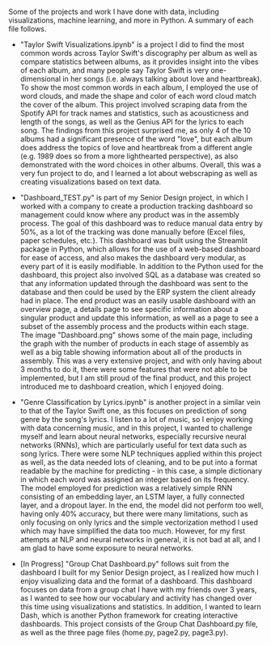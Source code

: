 Some of the projects and work I have done with data, including visualizations, machine learning, and more in Python. A summary of each file follows.

- "Taylor Swift Visualizations.ipynb" is a project I did to find the most common words across Taylor Swift's discography per album as well as compare statistics between albums, as it provides insight into the vibes of each album, and many people say Taylor Swift is very one-dimensional in her songs (i.e. always talking about love and heartbreak). To show the most common words in each album, I employed the use of word clouds, and made the shape and color of each word cloud match the cover of the album. This project involved scraping data from the Spotify API for track names and statistics, such as acousticness and length of the songs, as well as the Genius API for the lyrics to each song. The findings from this project surprised me, as only 4 of the 10 albums had a significant presence of the word "love", but each album does address the topics of love and heartbreak from a different angle (e.g. 1989 does so from a more lighthearted perspective), as also demonstrated with the word choices in other albums. Overall, this was a very fun project to do, and I learned a lot about webscraping as well as creating visualizations based on text data. 

- "Dashboard_TEST.py" is part of my Senior Design project, in which I worked with a company to create a production tracking dashboard so management could know where any product was in the assembly process. The goal of this dashboard was to reduce manual data entry by 50%, as a lot of the tracking was done manually before (Excel files, paper schedules, etc.). This dashboard was built using the Streamlit package in Python, which allows for the use of a web-based dashboard for ease of access, and also makes the dashboard very modular, as every part of it is easily modifiable. In addition to the Python used for the dashboard, this project also involved SQL as a database was created so that any information updated through the dashboard was sent to the database and then could be used by the ERP system the client already had in place. The end product was an easily usable dashboard with an overview page, a details page to see specific information about a singular product and update this information, as well as a page to see a subset of the assembly process and the products within each stage. The image "Dashboard.png" shows some of the main page, including the graph with the number of products in each stage of assembly as well as a big table showing information about all of the products in assembly. This was a very extensive project, and with only having about 3 months to do it, there were some features that were not able to be implemented, but I am still proud of the final product, and this project introduced me to dashboard creation, which I enjoyed doing.

- "Genre Classification by Lyrics.ipynb" is another project in a similar vein to that of the Taylor Swift one, as this focuses on prediction of song genre by the song's lyrics. I listen to a lot of music, so I enjoy working with data concerning music, and in this project, I wanted to challenge myself and learn about neural networks, especially recursive neural networks (RNNs), which are particularly useful for text data such as song lyrics. There were some NLP techniques applied within this project as well, as the data needed lots of cleaning, and to be put into a format readable by the machine for predicting - in this case, a simple dictionary in which each word was assigned an integer based on its frequency. The model employed for prediction was a relatively simple RNN consisting of an embedding layer, an LSTM layer, a fully connected layer, and a dropout layer. In the end, the model did not perform too well, having only 40% accuracy, but there were many limitations, such as only focusing on only lyrics and the simple vectorization method I used which may have simplified the data too much. However, for my first attempts at NLP and neural networks in general, it is not bad at all, and I am glad to have some exposure to neural networks.

- [In Progress] "Group Chat Dashboard.py" follows suit from the dashboard I built for my Senior Design project, as I realized how much I enjoy visualizing data and the format of a dashboard. This dashboard focuses on data from a group chat I have with my friends over 3 years, as I wanted to see how our vocabulary and activity has changed over this time using visualizations and statistics. In addition, I wanted to learn Dash, which is another Python framework for creating interactive dashboards. This project consists of the Group Chat Dashboard.py file, as well as the three page files (home.py, page2.py, page3.py).
